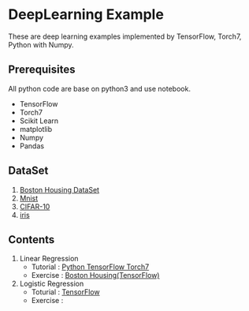 # DeepLearning Example

These are deep learning examples implemented by TensorFlow, Torch7, Python with Numpy. 


## Prerequisites

All python code are base on python3 and use notebook. 

- TensorFlow
- Torch7
- Scikit Learn
- matplotlib
- Numpy
- Pandas

## DataSet

1. [Boston Housing DataSet](https://archive.ics.uci.edu/ml/datasets/Housing)
2. [Mnist](http://yann.lecun.com/exdb/mnist/)
3. [CIFAR-10](https://www.cs.toronto.edu/~kriz/cifar.html)
4. [iris](http://archive.ics.uci.edu/ml/datasets/Iris)

## Contents

1. Linear Regression
	- Tutorial : 
	[ Python ](https://github.com/DongjunLee/DeepLearning-Example/blob/master/1.Linear_Regression/Python.ipynb)
	[ TensorFlow ](https://github.com/DongjunLee/DeepLearning-Example/blob/master/1.Linear_Regression/TensorFlow.ipynb) 
	[ Torch7 ](https://github.com/DongjunLee/DeepLearning-Example/blob/master/1.Linear_Regression/Torch.ipynb)
	- Exercise : 
	[ Boston Housing(TensorFlow) ](https://github.com/DongjunLee/DeepLearning-Example/blob/master/1.Linear_Regression/Exercise-Boston_Housing_Problem(TensorFlow).ipynb)
2. Logistic Regression
	- Toturial : 
	[ TensorFlow ](https://github.com/DongjunLee/DeepLearning-Example/blob/master/2.Logistic_Regression/TensorFlow.ipynb) 
	- Exercise : 
